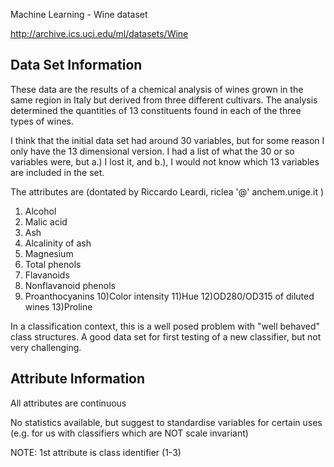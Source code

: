 Machine Learning - Wine dataset

http://archive.ics.uci.edu/ml/datasets/Wine

## Data Set Information

These data are the results of a chemical analysis of wines grown in the same region in Italy but derived from three different cultivars. The analysis determined the quantities of 13 constituents found in each of the three types of wines. 

I think that the initial data set had around 30 variables, but for some reason I only have the 13 dimensional version. I had a list of what the 30 or so variables were, but a.) I lost it, and b.), I would not know which 13 variables are included in the set. 

The attributes are (dontated by Riccardo Leardi, riclea '@' anchem.unige.it ) 
1) Alcohol 
2) Malic acid 
3) Ash 
4) Alcalinity of ash 
5) Magnesium 
6) Total phenols 
7) Flavanoids 
8) Nonflavanoid phenols 
9) Proanthocyanins 
10)Color intensity 
11)Hue 
12)OD280/OD315 of diluted wines 
13)Proline 

In a classification context, this is a well posed problem with "well behaved" class structures. A good data set for first testing of a new classifier, but not very challenging.


## Attribute Information

All attributes are continuous 

No statistics available, but suggest to standardise variables for certain uses (e.g. for us with classifiers which are NOT scale invariant) 

NOTE: 1st attribute is class identifier (1-3)
